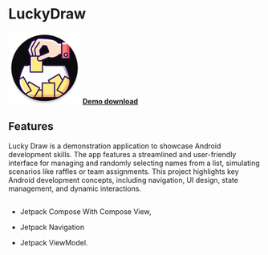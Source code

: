 # LuckyDraw 

[![Download Demo](https://github.com/whogashaga/LuckyDraw/blob/main/app/src/main/res/mipmap-xxhdpi/ic_launcher_round.webp)](https://drive.google.com/file/d/188FonyxL7JIkdaxHJ2ejQOT3CKsycLTF/view?usp=sharing)
[**Demo download**](https://drive.google.com/file/d/188FonyxL7JIkdaxHJ2ejQOT3CKsycLTF/view?usp=sharing)


## Features

Lucky Draw is a demonstration application to showcase Android development skills. The app features a streamlined and user-friendly interface for managing and randomly selecting names from a list, simulating scenarios like raffles or team assignments. This project highlights key Android development concepts, including navigation, UI design, state management, and dynamic interactions.

## 
- Jetpack Compose
  With Compose View,

  
- Jetpack Navigation

  
- Jetpack ViewModel.
